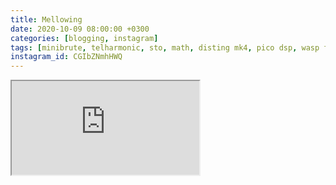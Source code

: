 ```yaml
---
title: Mellowing
date: 2020-10-09 08:00:00 +0300
categories: [blogging, instagram]
tags: [minibrute, telharmonic, sto, math, disting mk4, pico dsp, wasp filter]
instagram_id: CGIbZNmhHWQ
---
```


<div class="embed-responsive embed-responsive-16by9" >
    <iframe class="embed-responsive-item"  src="https://www.youtube.com/embed/{{ page.youtube_id }}"></iframe>
</div>